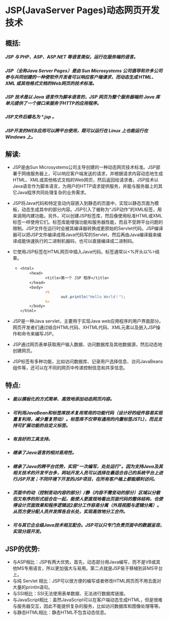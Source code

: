 # JSP(JavaServer Pages)动态网页开发技术

## 概括:

##### JSP 与 PHP、ASP、ASP.NET 等语言类似，运行在服务端的语言。

##### JSP（全称Java Server Pages）是由 Sun Microsystems 公司倡导和许多公司参与共同创建的一种使软件开发者可以响应客户端请求，而动态生成 HTML、XML 或其他格式文档的Web网页的技术标准。

##### JSP 技术是以 Java 语言作为脚本语言的，JSP 网页为整个服务器端的 Java 库单元提供了一个接口来服务于HTTP的应用程序。

##### JSP文件后缀名为 ***.jsp** 。

##### JSP开发的WEB应用可以跨平台使用，既可以运行在 Linux 上也能运行在 Windows 上。

## 解读:

- JSP是由Sun Microsystems公司主导创建的一种动态网页技术标准。JSP部署于网络服务器上，可以响应客户端发送的请求，并根据请求内容动态地生成HTML、XML或其他格式文档的Web网页，然后返回给请求者。JSP技术以Java语言作为脚本语言，为用户的HTTP请求提供服务，并能与服务器上的其它Java程序共同处理复杂的业务需求。

- JSP将Java代码和特定变动内容嵌入到静态的页面中，实现以静态页面为模板，动态生成其中的部分内容。JSP引入了被称为“JSP动作”的XML标签，用来调用内建功能。另外，可以创建JSP标签库，然后像使用标准HTML或XML标签一样使用它们。标签库能增强功能和服务器性能，而且不受跨平台问题的限制。JSP文件在运行时会被其编译器转换成更原始的Servlet代码。JSP编译器可以把JSP文件编译成用Java代码写的Servlet，然后再由Java编译器来编译成能快速执行的二进制机器码，也可以直接编译成二进制码。

- 它使用JSP标签在HTML网页中插入Java代码。标签通常以<%开头以%>结束。

  - ```jsp
    <html>
        <head>
               <title>第一个 JSP 程序</title>
        </head>
        <body>
               <%
                      out.println("Hello World！");
               %>
        </body>
    </html>
    ```

- JSP是一种Java servlet，主要用于实现Java web应用程序的用户界面部分。网页开发者们通过结合HTML代码、XHTML代码、XML元素以及嵌入JSP操作和命令来编写JSP。

- JSP通过网页表单获取用户输入数据、访问数据库及其他数据源，然后动态地创建网页。

- JSP标签有多种功能，比如访问数据库、记录用户选择信息、访问JavaBeans组件等，还可以在不同的网页中传递控制信息和共享信息。

## 特点:

- ##### 能以模板化的方式简单、高效地添加动态网页内容。

- ##### 可利用JavaBean和标签库技术复用常用的功能代码（设计好的组件容易实现重复利用，减少重复劳动）。标签库不仅带有通用的内置标签JSTL)，而且支持可扩展功能的自定义标签。

- ##### 有良好的工具支持。

- ##### 继承了Java语言的相对易用性。

- ##### 继承了Java的跨平台优势，实现“一次编写，处处运行”。因为支持Java及其相关技术的开发平台多，网站开发人员可以选择在最适合自己的系统平台上进行JSP开发；不同环境下开发的JSP项目，在所有客户端上都能顺利访问。

- ##### 页面中的动（控制变动内容的部分）/静（内容不需变动的部分）区域以分散但又有序的形式组合在一起，能使人更直观地看出页面代码的整体结构，也使得设计页面效果和程序逻辑这2部分工作容易分离（外观视图与逻辑分离）。从而方便分配人员并发挥各自长处，实现高效地分工合作。

- ##### 可与其它企业级Java技术相互配合。JSP可以只专门负责页面中的数据呈现，实现分层开发。

## JSP的优势:

- 与ASP相比：JSP有两大优势。首先，动态部分用Java编写，而不是VB或其他MS专用语言，所以更加强大与易用。第二点就是JSP易于移植到非MS平台上。
- 与纯 Servlet 相比：JSP可以很方便的编写或者修改HTML网页而不用去面对大量的println语句。
- 与SSI相比：SSI无法使用表单数据、无法进行数据库链接。
- 与JavaScript相比：虽然JavaScript可以在客户端动态生成HTML，但是很难与服务器交互，因此不能提供复杂的服务，比如访问数据库和图像处理等等。
- 与静态HTML相比：静态HTML不包含动态信息。